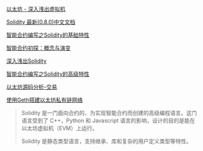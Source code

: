[以太坊 - 深入浅出虚拟机](https://learnblockchain.cn/2019/04/09/easy-evm/)

[Solidity 最新(0.8.0)中文文档](https://learnblockchain.cn/docs/solidity/index.html)

[智能合约编写之Solidity的基础特性](https://fisco-bcos-documentation.readthedocs.io/zh_CN/latest/docs/articles/3_features/35_contract/solidity_basic_features.html)

[智能合约初探：概念与演变](https://fisco-bcos-documentation.readthedocs.io/zh_CN/latest/docs/articles/3_features/35_contract/smart_contract_concept_and_evolution.html)

[深入浅出Solidity](https://fisco-bcos-documentation.readthedocs.io/zh_CN/latest/docs/articles/3_features/35_contract/solidity_presensation.html)

[智能合约编写之Solidity的高级特性](https://fisco-bcos-documentation.readthedocs.io/zh_CN/latest/docs/articles/3_features/35_contract/solidity_advanced_features.html)

[以太坊源码分析-交易](https://tianyun6655.github.io/2017/09/24/%E4%BB%A5%E5%A4%AA%E5%9D%8A%E6%BA%90%E7%A0%81%E4%BA%A4%E6%98%93/)

[使用Geth搭建以太坊私有链网络](https://www.jianshu.com/p/5a044dc85eda)



> Solidity 是一门面向合约的、为实现智能合约而创建的高级编程语言。这门语言受到了 C++，Python 和 Javascript 语言的影响，设计的目的是能在以太坊虚拟机（EVM）上运行。
>
> Solidity 是静态类型语言，支持继承、库和复杂的用户定义类型等特性。